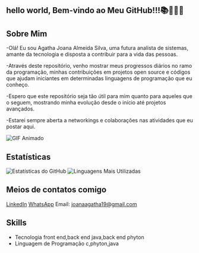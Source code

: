 ## hello world, Bem-vindo ao Meu GitHub!!!📚👩🏼‍💻

## Sobre Mim

-Olá! Eu sou Agatha Joana Almeida Silva, uma futura analista de sistemas, amante da tecnologia e disposta a contribuir para a vida das pessoas.

-Através deste repositório, venho mostrar meus progressos diários no ramo da programação, minhas contribuições em projetos open source e códigos que ajudam iniciantes em determinadas linguagens de programação que eu conheço. 

-Espero que este repositório seja tão útil para mim quanto para aqueles que o seguem, mostrando minha evolução desde o início até projetos avançados.

-Estarei sempre aberta a networkings e colaborações nas atividades que eu postar aqui.


![GIF Animado](https://i.pinimg.com/originals/21/11/61/21116158daaeb1459b4ec0758505e1ad.gif)



## Estatísticas


![Estatísticas do GitHub](https://github-readme-stats.vercel.app/api?username=AgathaAlmeida7&show_icons=true&theme=radical)
![Linguagens Mais Utilizadas](https://github-readme-stats.vercel.app/api/top-langs/?username=AgathaAlmeida7&layout=compact&theme=radical)



## Meios de contatos comigo

[LinkedIn](https://www.linkedin.com/in/agathaalmeiida7)
 [WhatsApp](https://wa.me/5581991896620)
Email: [joanaagatha19@gmail.com](mailto:joanaagatha19@gmail.com)


## Skills

- Tecnologia front end,back end java,back end phyton
- Linguagem de Programação c,phyton,java



